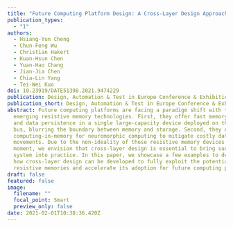 ```yaml
---
title: "Future Computing Platform Design: A Cross-Layer Design Approach"
publication_types:
  - "1"
authors:
  - Hsiang-Yun Cheng
  - Chun-Feng Wu
  - Christian Hakert
  - Kuan-Hsun Chen
  - Yuan-Hao Chang
  - Jian-Jia Chen
  - Chia-Lin Yang
  - Tei-Wei Kuo
doi: 10.23919/DATE51398.2021.9474229
publication: Design, Automation & Test in Europe Conference & Exhibition (DATE)
publication_short: Design, Automation & Test in Europe Conference & Exhibition (DATE)
abstract: Future computing platforms are facing a paradigm shift with the
  emerging resistive memory technologies. First, they offer fast memory accesses
  and data persistence in a single large-capacity device deployed on the memory
  bus, blurring the boundary between memory and storage. Second, they enable
  computing-in-memory for neuromorphic computing to mitigate costly data
  movements. Due to the non-ideality of these resistive memory devices at the
  moment, we envision that cross-layer design is essential to bring such a
  system into practice. In this paper, we showcase a few examples to demonstrate
  how cross-layer design can be developed to fully exploit the potential of
  resistive memories and accelerate its adoption for future computing platforms.
draft: false
featured: false
image:
  filename: ""
  focal_point: Smart
  preview_only: false
date: 2021-02-01T10:38:36.420Z
---
```

